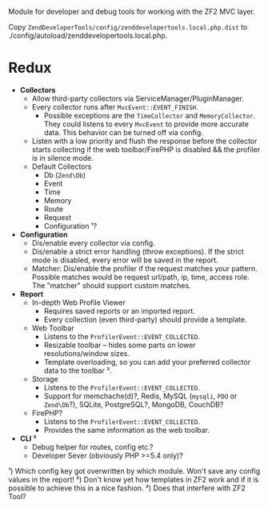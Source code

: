 Module for developer and debug tools for working with the ZF2 MVC layer.


Copy `ZendDeveloperTools/config/zenddevelopertools.local.php.dist` to ./config/autoload/zenddevelopertools.local.php.


Redux
=====

* **Collectors**
    * Allow third-party collectors via ServiceManager/PluginManager.
    * Every collector runs after `MvcEvent::EVENT_FINISH`.
        * Possible exceptions are the `TimeCollector` and `MemoryCollector`. They could listens to every `MvcEvent` to provide more accurate data. This behavior can be turned off via config.
    * Listen with a low priority and flush the response before the collector starts collecting if the web toolbar/FirePHP is disabled && the profiler is in silence mode.
    * Default Collectors
        * Db (`Zend\Db`)
        * Event
        * Time
        * Memory
        * Route
        * Request
        * Configuration ¹?
* **Configuration**
    * Dis/enable every collector via config.
    * Dis/enable a strict error handling (throw exceptions). If the strict mode is disabled, every error will be saved in the report.
    * Matcher: Dis/enable the profiler if the request matches your pattern. Possible matches would be request url/path, ip, time, access role. The "matcher" should support custom matches.
* **Report**
    * In-depth Web Profile Viewer
        * Requires saved reports or an imported report.
        * Every collection (even third-party) should provide a template.
    * Web Toolbar
        * Listens to the `ProfilerEvent::EVENT_COLLECTED`.
        * Resizable toolbar – hides some parts on lower resolutions/window sizes.
        * Template overloading, so you can add your preferred collector data to the toolbar ².
    * Storage
        * Listens to the `ProfilerEvent::EVENT_COLLECTED`.
        * Support for memchache(d)?, Redis, MySQL (`mysqli`, `PDO` or `Zend\Db`?), SQLite, PostgreSQL?, MongoDB, CouchDB?
    * FirePHP?
        * Listens to the `ProfilerEvent::EVENT_COLLECTED`.
        * Provides the same information as the web toolbar.
* **CLI ³**
    * Debug helper for routes, config etc.?
    * Developer Sever (obviously PHP >=5.4 only)?


¹) Which config key got overwritten by which module. Won't save any config values in the report!
²) Don't know yet how templates in ZF2 work and if it is possible to achieve this in a nice fashion.
³) Does that interfere with ZF2 Tool?
